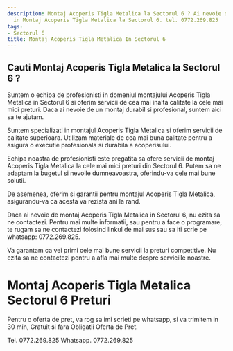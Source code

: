 ```yaml
---
description: Montaj Acoperis Tigla Metalica la Sectorul 6 ? Ai nevoie de un profesionist
  in Montaj Acoperis Tigla Metalica la Sectorul 6. tel. 0772.269.825
tags:
- Sectorul 6
title: Montaj Acoperis Tigla Metalica In Sectorul 6
---
```



## Cauti Montaj Acoperis Tigla Metalica la Sectorul 6 ?

Suntem o echipa de profesionisti in domeniul montajului Acoperis Tigla Metalica in Sectorul 6 si oferim servicii de cea mai inalta calitate la cele mai mici preturi. Daca ai nevoie de un montaj durabil si profesional, suntem aici sa te ajutam.

Suntem specializati in montajul Acoperis Tigla Metalica si oferim servicii de calitate superioara. Utilizam materiale de cea mai buna calitate pentru a asigura o executie profesionala si durabila a acoperisului.

Echipa noastra de profesionisti este pregatita sa ofere servicii de montaj Acoperis Tigla Metalica la cele mai mici preturi din Sectorul 6. Putem sa ne adaptam la bugetul si nevoile dumneavoastra, oferindu-va cele mai bune solutii.

De asemenea, oferim si garantii pentru montajul Acoperis Tigla Metalica, asigurandu-va ca acesta va rezista ani la rand.

Daca ai nevoie de montaj Acoperis Tigla Metalica in Sectorul 6, nu ezita sa ne contactezi. Pentru mai multe informatii, sau pentru a face o programare, te rugam sa ne contactezi folosind linkul de mai sus sau sa iti scrie pe whatsapp: 0772.269.825. 

Va garantam ca vei primi cele mai bune servicii la preturi competitive. Nu ezita sa ne contactezi pentru a afla mai multe despre serviciile noastre.

# Montaj Acoperis Tigla Metalica Sectorul 6 Preturi
Pentru o oferta de pret, va rog sa imi scrieti pe whatsapp, si va trimitem in 30 min, Gratuit si fara Obligatii Oferta de Pret.

Tel. 0772.269.825
Whatsapp. 0772.269.825
